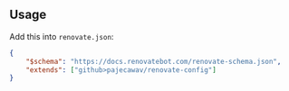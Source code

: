 ## Usage

Add this into `renovate.json`:

```json
{
    "$schema": "https://docs.renovatebot.com/renovate-schema.json",
    "extends": ["github>pajecawav/renovate-config"]
}
```
